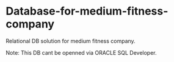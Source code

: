 # Database-for-medium-fitness-company
Relational DB solution for medium fitness company.

Note: This DB cant be openned via ORACLE SQL Developer.
